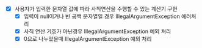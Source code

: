 - [x] 사용자가 입력한 문자열 값에 따라 사칙연산을 수행할 수 있는 계산기 구현
  - [x] 입력이 null이거나 빈 공백 문자열일 경우 IllegalArgumentException 에러처리
  - [x] 사칙 연산 기호가 아닌경우 IllegalArgumentException 예외 처리
  - [x] 0으로 나누었을때 IllegalArgumentException 예외 처리